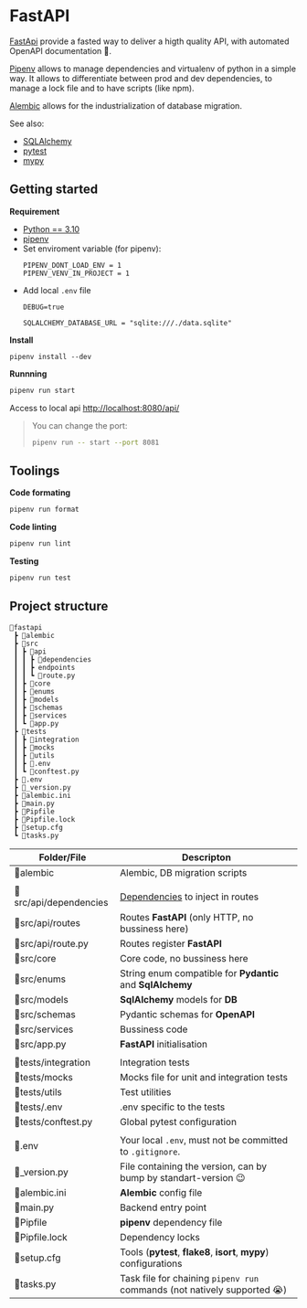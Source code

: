 # FastAPI

[FastApi](https://fastapi.tiangolo.com/) provide a fasted way to deliver a higth quality API, with automated OpenAPI documentation 🥰.

[Pipenv](https://pipenv.pypa.io/en/latest/) allows to manage dependencies and virtualenv of python in a simple way. It allows to differentiate between prod and dev dependencies, to manage a lock file and to have scripts (like npm).

[Alembic](https://pypi.org/project/alembic/) allows for the industrialization of database migration.

See also:
- [SQLAlchemy](https://www.sqlalchemy.org/)
- [pytest](pytest)
- [mypy](http://mypy-lang.org/)

## Getting started

**Requirement**

- [Python == 3.10](https://www.python.org/downloads/)
- [pipenv](https://pypi.org/project/pipenv/)
- Set enviroment variable (for pipenv):
  ```shell
  PIPENV_DONT_LOAD_ENV = 1
  PIPENV_VENV_IN_PROJECT = 1
  ```
- Add local `.env` file
  ```shell
  DEBUG=true

  SQLALCHEMY_DATABASE_URL = "sqlite:///./data.sqlite"
  ```

**Install**

```
pipenv install --dev
```
**Runnning**

```bash
pipenv run start
```

Access to local api <http://localhost:8080/api/>

> You can change the port:
>  ```bash
>  pipenv run -- start --port 8081
>  ```

## Toolings

**Code formating**

```bash
pipenv run format
```

**Code linting**

```bash
pipenv run lint
```

**Testing**

```bash
pipenv run test
```

## Project structure

```
📂fastapi
 ┣ 📂alembic
 ┣ 📂src
 ┃ ┣ 📂api
 ┃ ┃ ┣ 📂dependencies
 ┃ ┃ ┣ endpoints
 ┃ ┃ ┗ 📜route.py
 ┃ ┣ 📂core
 ┃ ┣ 📂enums
 ┃ ┣ 📂models
 ┃ ┣ 📂schemas
 ┃ ┣ 📂services
 ┃ ┗ 📜app.py
 ┣ 📂tests
 ┃ ┣ 📂integration
 ┃ ┣ 📂mocks
 ┃ ┣ 📂utils
 ┃ ┣ 📜.env
 ┃ ┗ 📜conftest.py
 ┣ 📜.env
 ┣ 📜_version.py
 ┣ 📜alembic.ini
 ┣ 📜main.py
 ┣ 📜Pipfile
 ┣ 📜Pipfile.lock
 ┣ 📜setup.cfg
 ┗ 📜tasks.py
```

| Folder/File | Descripton |
| ----------- | ---------- |
| 📂alembic | Alembic, DB migration scripts |
||
| 📂src/api/dependencies | [Dependencies](https://fastapi.tiangolo.com/tutorial/dependencies/) to inject in routes |
| 📂src/api/routes | Routes **FastAPI** (only HTTP, no bussiness here) |
| 📜src/api/route.py | Routes register **FastAPI** |
| 📂src/core | Core code, no bussiness here |
| 📂src/enums | String enum compatible for **Pydantic** and **SqlAlchemy** |
| 📂src/models | **SqlAlchemy** models for **DB** |
| 📂src/schemas | Pydantic schemas for **OpenAPI** |
| 📂src/services | Bussiness code |
| 📜src/app.py | **FastAPI** initialisation |
||
| 📂tests/integration | Integration tests |
| 📂tests/mocks | Mocks file for unit and integration tests |
| 📂tests/utils | Test utilities |
| 📜tests/.env | .env specific to the tests |
| 📜tests/conftest.py | Global pytest configuration |
||
| 📜.env | Your local `.env`, must not be committed to `.gitignore`. |
| 📜_version.py | File containing the version, can by bump by standart-version 😉 |
| 📜alembic.ini | **Alembic** config file |
| 📜main.py | Backend entry point |
| 📜Pipfile | **pipenv** dependency file |
| 📜Pipfile.lock | Dependency locks |
| 📜setup.cfg | Tools (**pytest**, **flake8**, **isort**, **mypy**) configurations |
| 📜tasks.py | Task file for chaining `pipenv run` commands (not natively supported 😭) |
